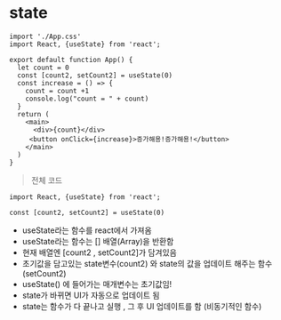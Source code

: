 # state
```
import './App.css'
import React, {useState} from 'react';

export default function App() {
  let count = 0
  const [count2, setCount2] = useState(0)
  const increase = () => {
    count = count +1
    console.log("count = " + count)
  }
  return (
    <main>
      <div>{count}</div>
     <button onClick={increase}>증가해용!증가해용!</button>
    </main>
  )
}

```
> 전체 코드


```
import React, {useState} from 'react';

const [count2, setCount2] = useState(0)
```

- useState라는 함수를 react에서 가져옴
- useState라는 함수는 [] 배열(Array)을 반환함
- 현재 배열엔 [count2 , setCount2]가 담겨있음
- 초기값을 담고있는 state변수(count2) 와 state의 값을 업데이트 해주는 함수(setCount2)
- useState() 에 들어가는 매개변수는 초기값임!
- state가 바뀌면 UI가 자동으로 업데이트 됨
- state는 함수가 다 끝나고 실행 , 그 후 UI 업데이트를 함 (비동기적인 함수)